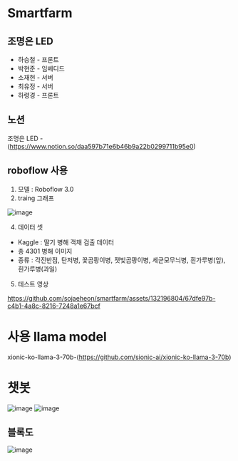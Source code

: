# Smartfarm

## 조명은 LED
* 하승철 - 프론트
* 박현준 - 임베디드
* 소재헌 - 서버
* 최유정 - 서버
* 하령경 - 프론트

## 노션
조명은 LED - (https://www.notion.so/daa597b71e6b46b9a22b0299711b95e0)

## roboflow 사용
1. 모델 : Roboflow 3.0
2. traing 그래프
   
![image](https://github.com/sojaeheon/smartfarm/assets/132196804/cc9580ed-6838-4876-aabf-fdb4f9ce63f1)

4. 데이터 셋
+ Kaggle : 딸기 병해 객채 검출 데이터
+ 총 4301 병해 이미지
+ 종류 : 각진반점, 탄저병, 꽃곰팡이병, 잿빛곰팡이병, 세균모무늬병, 흰가루병(잎), 흰가루병(과일)

5. 테스트 영상
    
https://github.com/sojaeheon/smartfarm/assets/132196804/67dfe97b-c4b1-4a8c-8216-7248a1e67bcf





# 사용 llama model
xionic-ko-llama-3-70b-(https://github.com/sionic-ai/xionic-ko-llama-3-70b)

# 챗봇
![image](https://github.com/sojaeheon/smartfarm/assets/144245586/96d31ba2-50d7-4d5e-bb12-3fa55727434f)
![image](https://github.com/sojaeheon/smartfarm/assets/144245586/71bf9aa9-08ab-4567-a0c9-643830bec7c9)












## 블록도
![image](https://github.com/sojaeheon/smartfarm/assets/132196804/798ce32d-b311-41f1-b988-9a10f7976752)

